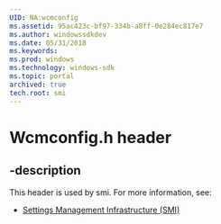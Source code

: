 ```yaml
---
UID: NA:wcmconfig
ms.assetid: 95ac423c-bf97-334b-a8ff-0e284ec817e7
ms.author: windowssdkdev
ms.date: 05/31/2018
ms.keywords: 
ms.prod: windows
ms.technology: windows-sdk
ms.topic: portal
archived: true
tech.root: smi
---
```


# Wcmconfig.h header


## -description


This header is used by smi. For more information, see:

- [Settings Management Infrastructure (SMI)](../_smi/index.md)